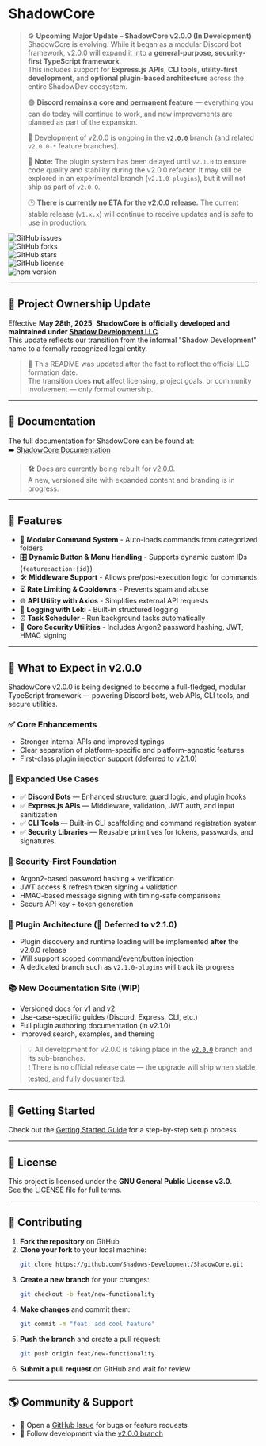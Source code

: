 # ShadowCore

> ⚙️ **Upcoming Major Update – ShadowCore v2.0.0 (In Development)**  
> ShadowCore is evolving. While it began as a modular Discord bot framework, v2.0.0 will expand it into a **general-purpose, security-first TypeScript framework**.  
> This includes support for **Express.js APIs**, **CLI tools**, **utility-first development**, and **optional plugin-based architecture** across the entire ShadowDev ecosystem.  
>
> 🟢 **Discord remains a core and permanent feature** — everything you can do today will continue to work, and new improvements are planned as part of the expansion.  
>
> 🔧 Development of v2.0.0 is ongoing in the [`v2.0.0`](https://github.com/Shadows-Development/ShadowCore/tree/v2.0.0) branch (and related `v2.0.0-*` feature branches).  
>
> 🧩 **Note:** The plugin system has been delayed until `v2.1.0` to ensure code quality and stability during the v2.0.0 refactor. It may still be explored in an experimental branch (`v2.1.0-plugins`), but it will not ship as part of `v2.0.0`.  
>
> 🕒 **There is currently no ETA for the v2.0.0 release.** The current stable release (`v1.x.x`) will continue to receive updates and is safe to use in production.

![GitHub issues](https://img.shields.io/github/issues/Shadows-Development/ShadowCore?style=flat-square)  
![GitHub forks](https://img.shields.io/github/forks/Shadows-Development/ShadowCore?style=flat-square)  
![GitHub stars](https://img.shields.io/github/stars/Shadows-Development/ShadowCore?style=flat-square)  
![GitHub license](https://img.shields.io/github/license/Shadows-Development/ShadowCore?style=flat-square)  
![npm version](https://img.shields.io/npm/v/@shadow-dev/core?style=flat-square)

---

## 🏢 Project Ownership Update

Effective **May 28th, 2025**, **ShadowCore is officially developed and maintained under [Shadow Development LLC](https://shadowdevelopment.net)**.  
This update reflects our transition from the informal "Shadow Development" name to a formally recognized legal entity.

> 🔐 This README was updated after the fact to reflect the official LLC formation date.  
> The transition does **not** affect licensing, project goals, or community involvement — only formal ownership.

---


## 📖 Documentation

The full documentation for ShadowCore can be found at:  
➡️ [ShadowCore Documentation](https://docs.shadowdevelopment.net/shadowcore)

> 🛠️ Docs are currently being rebuilt for v2.0.0.  
> A new, versioned site with expanded content and branding is in progress.

---

## 🌟 Features

- 🚀 **Modular Command System** - Auto-loads commands from categorized folders
- 🎛 **Dynamic Button & Menu Handling** - Supports dynamic custom IDs (`feature:action:{id}`)
- 🛠 **Middleware Support** - Allows pre/post-execution logic for commands
- ⏳ **Rate Limiting & Cooldowns** - Prevents spam and abuse
- 🌐 **API Utility with Axios** - Simplifies external API requests
- 📜 **Logging with Loki** - Built-in structured logging
- ⏰ **Task Scheduler** - Run background tasks automatically
- 🔐 **Core Security Utilities** - Includes Argon2 password hashing, JWT, HMAC signing

---

## 🔭 What to Expect in v2.0.0

ShadowCore v2.0.0 is being designed to become a full-fledged, modular TypeScript framework — powering Discord bots, web APIs, CLI tools, and secure utilities.

### ✅ Core Enhancements
- Stronger internal APIs and improved typings
- Clear separation of platform-specific and platform-agnostic features
- First-class plugin injection support (deferred to v2.1.0)

### 🧩 Expanded Use Cases
- ✅ **Discord Bots** — Enhanced structure, guard logic, and plugin hooks
- ✅ **Express.js APIs** — Middleware, validation, JWT auth, and input sanitization
- ✅ **CLI Tools** — Built-in CLI scaffolding and command registration system
- ✅ **Security Libraries** — Reusable primitives for tokens, passwords, and signatures

### 🔐 Security-First Foundation
- Argon2-based password hashing + verification
- JWT access & refresh token signing + validation
- HMAC-based message signing with timing-safe comparisons
- Secure API key + token generation

### 🧱 Plugin Architecture (🚫 Deferred to v2.1.0)
- Plugin discovery and runtime loading will be implemented **after** the v2.0.0 release
- Will support scoped command/event/button injection
- A dedicated branch such as `v2.1.0-plugins` will track its progress

### 📚 New Documentation Site (WIP)
- Versioned docs for v1 and v2
- Use-case-specific guides (Discord, Express, CLI, etc.)
- Full plugin authoring documentation (in v2.1.0)
- Improved search, examples, and theming

> 💡 All development for v2.0.0 is taking place in the [`v2.0.0`](https://github.com/Shadows-Development/ShadowCore/tree/v2.0.0) branch and its sub-branches.  
> ❗ There is no official release date — the upgrade will ship when stable, tested, and fully documented.

---

## 🚀 Getting Started

Check out the [Getting Started Guide](https://docs.shadowdevelopment.net/shadowcore/getting-started) for a step-by-step setup process.

---

## 📜 License

This project is licensed under the **GNU General Public License v3.0**.  
See the [LICENSE](LICENSE) file for full terms.

---

## 🤝 Contributing

1. **Fork the repository** on GitHub  
2. **Clone your fork** to your local machine:
   ```bash
   git clone https://github.com/Shadows-Development/ShadowCore.git
   ```
3. **Create a new branch** for your changes:
   ```bash
   git checkout -b feat/new-functionality
   ```
4. **Make changes** and commit them:
   ```bash
   git commit -m "feat: add cool feature"
   ```
5. **Push the branch** and create a pull request:
   ```bash
   git push origin feat/new-functionality
   ```
6. **Submit a pull request** on GitHub and wait for review

---

## 🌎 Community & Support

- 💬 Open a [GitHub Issue](https://github.com/Shadows-Development/ShadowCore/issues) for bugs or feature requests
- 📣 Follow development via the [v2.0.0 branch](https://github.com/Shadows-Development/ShadowCore/tree/v2.0.0)
